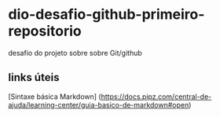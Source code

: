 # dio-desafio-github-primeiro-repositorio
desafio do projeto sobre sobre Git/github

## links úteis
[Sintaxe básica Markdown] (https://docs.pipz.com/central-de-ajuda/learning-center/guia-basico-de-markdown#open)

